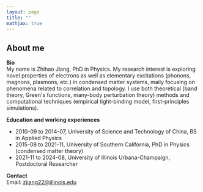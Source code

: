 ```yaml
---
layout: page
title: ""
mathjax: true
---
```


<!---
I am a postdoctoral researcher at the Department of Materials Science & Engineering, University of Illinois Urbana-Champaign (UIUC), working in [Professor Schleife group](http://schleife.matse.illinois.edu). My current research focuses on using first-principles methods, such as density functional theory (DFT) and many-body perturbation theory, to study electronic, magnetic and phonon properties of materials. I study magnon damping in hybrid magnonic systems. I am also exploring novel topological properties in condensed matter systems, for electrons as well as other elementary excitations such as phonons, plasmons and magnons. 
Before the postdoc training at UIUC, I obtained my Physics PhD in December 2021 from the University of Southern California (USC), under the supervision of Professor Stephan Haas in the group of [Computational Condensed Matter Theory](https://dornsife.usc.edu/cmt/). The main research topic during my PhD was plasmonic excitations in low-dimensional quantum materials. Two particular directions were investigated: surface plasmons in one-dimensional (1D) and two-dimensional (2D) topological insulators, and 2D plasmons in layered metals tuned by inhomogeneous external screening environment. I used a self-programmed code based on the random phase approximation method in the real space, which can calculate dynamical dielectric response functions for clusters of any shape. In 2014, I obtained my BS in Physics from the University of Science and Technology of China (USTC) under the supervision of Professor Zengming Zhang. <!---The thesis work was Upconversion Luminescence of NaYF<sub>4</sub>:Yb,Er Nanomaterials Doping Metal Ions (Li<sup>+</sup>, Al<sup>3+</sup>).-->

## **About me**

**Bio**  
My name is Zhihao Jiang, PhD in Physics. My research interest is exploring novel properties of electrons as well as elementary excitations (phonons, magnons, plasmons, etc.) in condensed matter systems, maily focusing on phenomena related to correlation and topology. I use both theoretical (band theory, Green's functions, many-body perturbation theory) methods and computational techniques (empirical tight-binding model, first-principles simulations).

**Education and working experiences**  
+ 2010-09 to 2014-07, University of Science and Technology of China, BS in Applied Physics  
+ 2015-08 to 2021-11, University of Southern California, PhD in Physics (condensed matter theory)  
+ 2021-11 to 2024-08, University of Illinois Urbana-Champaign, Postdoctoral Researcher

**Contact**  
Email: <zjiang22@illinois.edu>  

